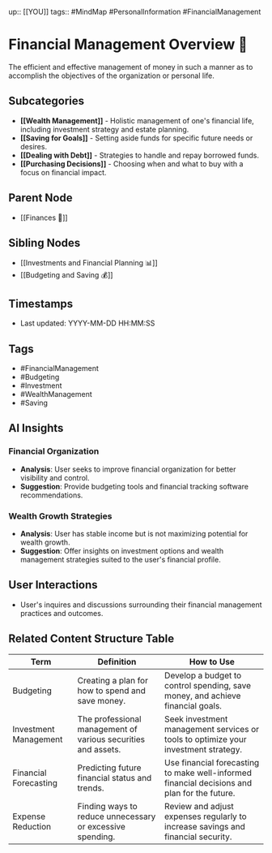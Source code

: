 
up:: [[YOU]]
tags:: #MindMap #PersonalInformation #FinancialManagement

# Financial Management Overview 💼

The efficient and effective management of money in such a manner as to accomplish the objectives of the organization or personal life.

## Subcategories
- **[[Wealth Management]]** - Holistic management of one's financial life, including investment strategy and estate planning.
- **[[Saving for Goals]]** - Setting aside funds for specific future needs or desires.
- **[[Dealing with Debt]]** - Strategies to handle and repay borrowed funds.
- **[[Purchasing Decisions]]** - Choosing when and what to buy with a focus on financial impact.

## Parent Node
- [[Finances 💸]]

## Sibling Nodes
- [[Investments and Financial Planning 📊]]
- [[Budgeting and Saving 💰]]

## Timestamps
- Last updated: YYYY-MM-DD HH:MM:SS

## Tags
- #FinancialManagement
- #Budgeting
- #Investment
- #WealthManagement
- #Saving

## AI Insights
### Financial Organization
- **Analysis**: User seeks to improve financial organization for better visibility and control.
- **Suggestion**: Provide budgeting tools and financial tracking software recommendations.

### Wealth Growth Strategies
- **Analysis**: User has stable income but is not maximizing potential for wealth growth.
- **Suggestion**: Offer insights on investment options and wealth management strategies suited to the user's financial profile.

## User Interactions
- User's inquires and discussions surrounding their financial management practices and outcomes.


## Related Content Structure Table
| Term                 | Definition                                                        | How to Use |
|----------------------|-------------------------------------------------------------------|-------------|
| Budgeting            | Creating a plan for how to spend and save money.                  | Develop a budget to control spending, save money, and achieve financial goals. |
| Investment Management| The professional management of various securities and assets.     | Seek investment management services or tools to optimize your investment strategy. |
| Financial Forecasting| Predicting future financial status and trends.                    | Use financial forecasting to make well-informed financial decisions and plan for the future. |
| Expense Reduction    | Finding ways to reduce unnecessary or excessive spending.         | Review and adjust expenses regularly to increase savings and financial security. |

